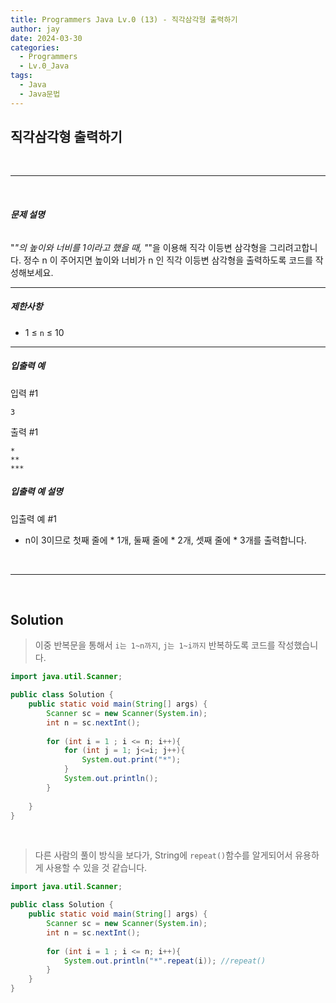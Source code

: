 ```yaml
---
title: Programmers Java Lv.0 (13) - 직각삼각형 출력하기
author: jay
date: 2024-03-30
categories:
  - Programmers
  - Lv.0_Java
tags:
  - Java
  - Java문법
---
```

## **직각삼각형 출력하기**

<br />

---

<br/>

###### **문제 설명**

"*"의 높이와 너비를 1이라고 했을 때, "*"을 이용해 직각 이등변 삼각형을 그리려고합니다. 정수 n 이 주어지면 높이와 너비가 n 인 직각 이등변 삼각형을 출력하도록 코드를 작성해보세요.

---

##### **제한사항**

- 1 ≤ `n` ≤ 10

---

##### **입출력 예**

입력 #1

```
3
```

출력 #1

```
*
**
***
```

##### **입출력 예 설명**

입출력 예 #1

- n이 3이므로 첫째 줄에 * 1개, 둘째 줄에 * 2개, 셋째 줄에 * 3개를 출력합니다.


<br />

---

<br/>

## Solution

> 이중 반복문을 통해서 `i는 1~n까지`, `j는 1~i까지` 반복하도록 코드를 작성했습니다.

```java
import java.util.Scanner;

public class Solution {
    public static void main(String[] args) {
        Scanner sc = new Scanner(System.in);
        int n = sc.nextInt();
        
        for (int i = 1 ; i <= n; i++){
            for (int j = 1; j<=i; j++){
                System.out.print("*");
            }
            System.out.println();
        }
        
    }
}
```

<br/>


> 다른 사람의 풀이 방식을 보다가, String에 `repeat()`함수를 알게되어서 유용하게 사용할 수 있을 것 같습니다.

```java
import java.util.Scanner;

public class Solution {
    public static void main(String[] args) {
        Scanner sc = new Scanner(System.in);
        int n = sc.nextInt();
        
        for (int i = 1 ; i <= n; i++){
			System.out.println("*".repeat(i)); //repeat()
        }
    }
}
```